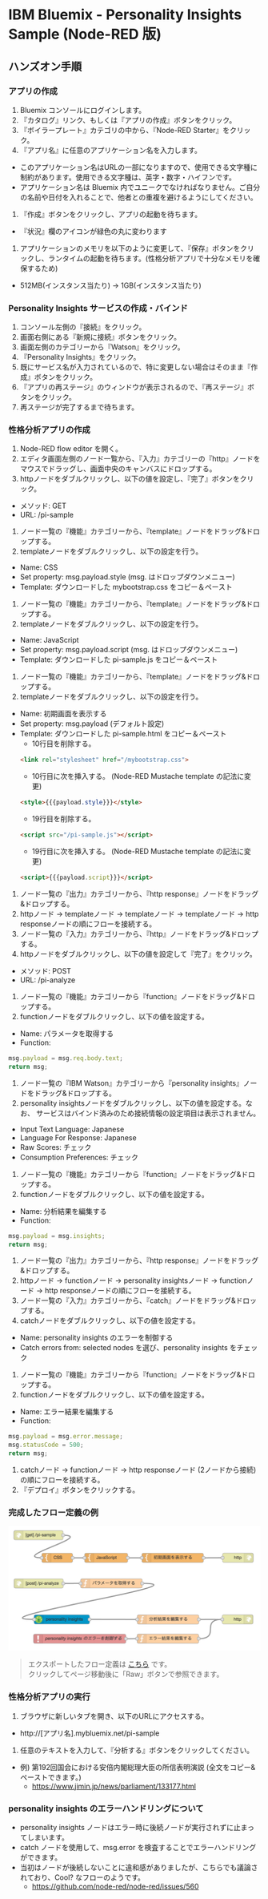 # IBM Bluemix - Personality Insights Sample (Node-RED 版)

## ハンズオン手順

### アプリの作成
1. Bluemix コンソールにログインします。
1. 『カタログ』リンク、もしくは『アプリの作成』ボタンをクリック。
1. 『ボイラープレート』カテゴリの中から、『Node-RED Starter』をクリック。
1. 『アプリ名』に任意のアプリケーション名を入力します。
  - このアプリケーション名はURLの一部になりますので、使用できる文字種に制約があります。使用できる文字種は、英字・数字・ハイフンです。
  - アプリケーション名は Bluemix 内でユニークでなければなりません。ご自分の名前や日付を入れることで、他者との重複を避けるようにしてください。  
1. 『作成』ボタンをクリックし、アプリの起動を待ちます。
  - 『状況』欄のアイコンが緑色の丸に変わります
1. アプリケーションのメモリを以下のように変更して、『保存』ボタンをクリックし、ランタイムの起動を待ちます。(性格分析アプリで十分なメモリを確保するため)  
  - 512MB(インスタンス当たり) → 1GB(インスタンス当たり) 

### Personality Insights サービスの作成・バインド
1. コンソール左側の『接続』をクリック。
1. 画面右側にある『新規に接続』ボタンをクリック。
1. 画面左側のカテゴリーから『Watson』をクリック。
1. 『Personality Insights』をクリック。
1. 既にサービス名が入力されているので、特に変更しない場合はそのまま『作成』ボタンをクリック。
1. 『アプリの再ステージ』のウィンドウが表示されるので、『再ステージ』ボタンをクリック。
1. 再ステージが完了するまで待ちます。

### 性格分析アプリの作成
1. Node-RED flow editor を開く。
1. エディタ画面左側のノード一覧から、『入力』カテゴリーの『http』ノードをマウスでドラッグし、画面中央のキャンバスにドロップする。
1. httpノードをダブルクリックし、以下の値を設定し、『完了』ボタンをクリック。
  - メソッド: GET
  - URL: /pi-sample
1. ノード一覧の『機能』カテゴリーから、『template』ノードをドラッグ&ドロップする。
1. templateノードをダブルクリックし、以下の設定を行う。
  - Name: CSS
  - Set property: msg.payload.style  (msg. はドロップダウンメニュー)
  - Template: ダウンロードした mybootstrap.css をコピー＆ペースト
1. ノード一覧の『機能』カテゴリーから、『template』ノードをドラッグ&ドロップする。
1. templateノードをダブルクリックし、以下の設定を行う。
  - Name: JavaScript
  - Set property: msg.payload.script  (msg. はドロップダウンメニュー)
  - Template: ダウンロードした pi-sample.js をコピー＆ペースト
1. ノード一覧の『機能』カテゴリーから、『template』ノードをドラッグ&ドロップする。
1. templateノードをダブルクリックし、以下の設定を行う。
  - Name: 初期画面を表示する
  - Set property: msg.payload (デフォルト設定)
  - Template: ダウンロードした pi-sample.html をコピー＆ペースト
    - 10行目を削除する。
    ```html
    <link rel="stylesheet" href="/mybootstrap.css">
    ```
    - 10行目に次を挿入する。 (Node-RED Mustache template の記法に変更)
    ```html
    <style>{{{payload.style}}}</style>
    ```
    - 19行目を削除する。
    ```html
    <script src="/pi-sample.js"></script> 
    ```
    - 19行目に次を挿入する。 (Node-RED Mustache template の記法に変更)
    ```html
    <script>{{{payload.script}}}</script>
    ```
1. ノード一覧の『出力』カテゴリーから、『http response』ノードをドラッグ&ドロップする。
1. httpノード → templateノード → templateノード → templateノード → http responseノードの順にフローを接続する。
1. ノード一覧の『入力』カテゴリーから、『http』ノードをドラッグ&ドロップする。
1. httpノードをダブルクリックし、以下の値を設定して『完了』をクリック。
  - メソッド: POST
  - URL: /pi-analyze
1. ノード一覧の『機能』カテゴリーから『function』ノードをドラッグ&ドロップする。
1. functionノードをダブルクリックし、以下の値を設定する。
  - Name: パラメータを取得する
  - Function:
  ```javascript
  msg.payload = msg.req.body.text;
  return msg;
  ```
  
1. ノード一覧の『IBM Watson』カテゴリーから『personality insights』ノードをドラッグ&ドロップする。
1. personality insightsノードをダブルクリックし、以下の値を設定する。なお、 サービスはバインド済みのため接続情報の設定項目は表示されません。
  - Input Text Language: Japanese
  - Language For Response: Japanese
  - Raw Scores: チェック
  - Consumption Preferences: チェック
1. ノード一覧の『機能』カテゴリーから『function』ノードをドラッグ&ドロップする。
1. functionノードをダブルクリックし、以下の値を設定する。
  - Name: 分析結果を編集する
  - Function:
  ```javascript
  msg.payload = msg.insights;
  return msg;  
  ```
  
1. ノード一覧の『出力』カテゴリーから、『http response』ノードをドラッグ&ドロップする。
1. httpノード → functionノード → personality insightsノード → functionノード → http responseノードの順にフローを接続する。
1. ノード一覧の『入力』カテゴリーから、『catch』ノードをドラッグ&ドロップする。  
1. catchノードをダブルクリックし、以下の値を設定する。
  - Name: personality insights のエラーを制御する
  - Catch errors from: selected nodes を選び、personality insights をチェック
1. ノード一覧の『機能』カテゴリーから『function』ノードをドラッグ&ドロップする。
1. functionノードをダブルクリックし、以下の値を設定する。
  - Name: エラー結果を編集する
  - Function:
  ```javascript
  msg.payload = msg.error.message;
  msg.statusCode = 500;
  return msg;
  ```

1. catchノード → functionノード → http responseノード (2ノードから接続) の順にフローを接続する。
1. 『デプロイ』ボタンをクリックする。

### 完成したフロー定義の例
![フロー](flow.png)

> エクスポートしたフロー定義は [こちら](flow.json) です。  
> クリックしてページ移動後に「Raw」ボタンで参照できます。  

### 性格分析アプリの実行
1. ブラウザに新しいタブを開き、以下のURLにアクセスする。
  - http://[アプリ名].mybluemix.net/pi-sample
1. 任意のテキストを入力して、『分析する』ボタンをクリックしてください。
  - 例) 第192回国会における安倍内閣総理大臣の所信表明演説 (全文をコピー&ペーストできます。)  
    - https://www.jimin.jp/news/parliament/133177.html

### personality insights のエラーハンドリングについて
* personality insights ノードはエラー時に後続ノードが実行されずに止まってしまいます。  
* catch ノードを使用して、msg.error を検査することでエラーハンドリングができます。  
* 当初はノードが後続しないことに違和感がありましたが、こちらでも議論されており、Cool? なフローのようです。  
  - https://github.com/node-red/node-red/issues/560
